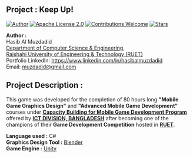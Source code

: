 ## Project : Keep Up!
[![Author](https://img.shields.io/badge/Author-Hasib%20Al%20Muzdadid-blue)](https://github.com/HasibAlMuzdadid)
[![Apache License 2.0](https://img.shields.io/badge/License-Apache%20License%202.0-important)](https://github.com/HasibAlMuzdadid/Keep-Up/blob/main/LICENSE)
[![Contributions Welcome](https://img.shields.io/badge/Contributions-Welcome-brightgreen.svg?style=flat)](https://github.com/HasibAlMuzdadid/Keep-Up)
[![Stars](https://img.shields.io/github/stars/HasibAlMuzdadid/Keep-Up.svg?style=social)](https://github.com/HasibAlMuzdadid/Keep-Up/stargazers)


**Author :** </br>
Hasib Al Muzdadid</br>
[Department of Computer Science & Engineering](https://www.cse.ruet.ac.bd/), </br>
[Rajshahi University of Engineering & Technology (RUET)](https://www.ruet.ac.bd/) </br>
Portfolio
LinkedIn: https://www.linkedin.com/in/hasibalmuzdadid </br>
Email: muzdadid@gmail.com


## Project Description :
This game was developed for the completion of 80 hours long **"Mobile Game Graphics Design"** and **"Advanced Mobile Game Development"** courses under [**Capacity Building for Mobile Game Development Program**](http://mgames.ictd.gov.bd/) offered by [**ICT DIVISION, BANGLADESH**](https://ictd.gov.bd/) after becoming one of the champions of their **Game Development Competition** hosted in [**RUET**](https://www.ruet.ac.bd/).

**Language used :** C# </br>
**Graphics Design Tool :** [Blender](https://www.blender.org/)</br>
**Game Engine :** [Unity](https://unity.com/)
 
